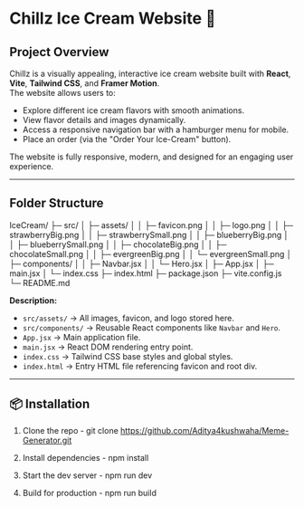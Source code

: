 # Chillz Ice Cream Website 🍦

## Project Overview
Chillz is a visually appealing, interactive ice cream website built with **React**, **Vite**, **Tailwind CSS**, and **Framer Motion**.  
The website allows users to:

- Explore different ice cream flavors with smooth animations.
- View flavor details and images dynamically.
- Access a responsive navigation bar with a hamburger menu for mobile.
- Place an order (via the "Order Your Ice-Cream" button).

The website is fully responsive, modern, and designed for an engaging user experience.

---

## Folder Structure

IceCream/
├─ src/
│ ├─ assets/
│ │ ├─ favicon.png
│ │ ├─ logo.png
│ │ ├─ strawberryBig.png
│ │ ├─ strawberrySmall.png
│ │ ├─ blueberryBig.png
│ │ ├─ blueberrySmall.png
│ │ ├─ chocolateBig.png
│ │ ├─ chocolateSmall.png
│ │ ├─ evergreenBig.png
│ │ └─ evergreenSmall.png
│ ├─ components/
│ │ ├─ Navbar.jsx
│ │ └─ Hero.jsx
│ ├─ App.jsx
│ ├─ main.jsx
│ └─ index.css
├─ index.html
├─ package.json
├─ vite.config.js
└─ README.md


**Description:**
- `src/assets/` → All images, favicon, and logo stored here.  
- `src/components/` → Reusable React components like `Navbar` and `Hero`.  
- `App.jsx` → Main application file.  
- `main.jsx` → React DOM rendering entry point.  
- `index.css` → Tailwind CSS base styles and global styles.  
- `index.html` → Entry HTML file referencing favicon and root div.

---

## 📦 Installation

1. Clone the repo - git clone https://github.com/Aditya4kushwaha/Meme-Generator.git

2. Install dependencies - npm install

3. Start the dev server - npm run dev

4.  Build for production - npm run build
